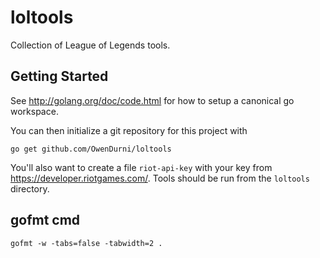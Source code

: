 loltools
========

Collection of League of Legends tools.

Getting Started
---------------

See http://golang.org/doc/code.html for how to setup a canonical go workspace.

You can then initialize a git repository for this project with

```
go get github.com/OwenDurni/loltools
```

You'll also want to create a file `riot-api-key` with your key from
https://developer.riotgames.com/. Tools should be run from the `loltools`
directory.

gofmt cmd
---------

```
gofmt -w -tabs=false -tabwidth=2 .
```